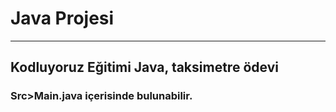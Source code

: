 # Java Projesi
-----

## Kodluyoruz Eğitimi Java, taksimetre ödevi


### Src>Main.java içerisinde bulunabilir.
